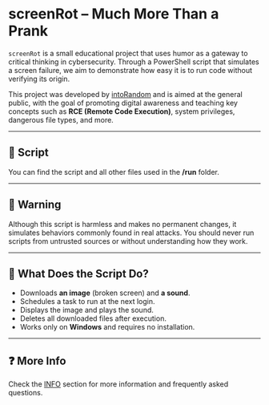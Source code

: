 # screenRot – Much More Than a Prank

`screenRot` is a small educational project that uses humor as a gateway to critical thinking in cybersecurity. Through a PowerShell script that simulates a screen failure, we aim to demonstrate how easy it is to run code without verifying its origin.

This project was developed by [intoRandom](https://intorandom.com) and is aimed at the general public, with the goal of promoting digital awareness and teaching key concepts such as **RCE (Remote Code Execution)**, system privileges, dangerous file types, and more.

---

## 📜 Script

You can find the script and all other files used in the **/run** folder.

---

## 🚨 Warning

Although this script is harmless and makes no permanent changes, it simulates behaviors commonly found in real attacks. You should never run scripts from untrusted sources or without understanding how they work.

---

## 📂 What Does the Script Do?

- Downloads **an image** (broken screen) and **a sound**.
- Schedules a task to run at the next login.
- Displays the image and plays the sound.
- Deletes all downloaded files after execution.
- Works only on **Windows** and requires no installation.

---

## ❓ More Info

Check the [INFO](https://rot.intorandom.com/info) section for more information and frequently asked questions.


